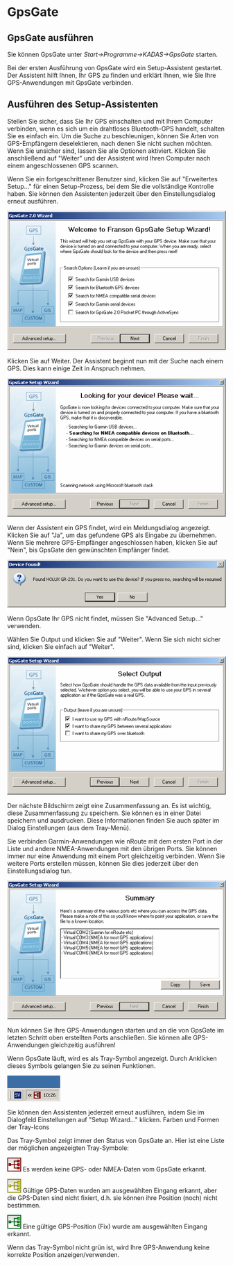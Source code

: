 # GpsGate <a name="#gpsgate"></a>

## GpsGate ausführen <a name="#run-gpsgate"></a>

Sie können GpsGate unter *Start&rarr;Programme&rarr;KADAS&rarr;GpsGate* starten.

Bei der ersten Ausführung von GpsGate wird ein Setup-Assistent gestartet. Der Assistent hilft Ihnen, Ihr GPS zu finden und erklärt Ihnen, wie Sie Ihre GPS-Anwendungen mit GpsGate verbinden.

## Ausführen des Setup-Assistenten <a name="# #running-the-setup-wizard"></a>

Stellen Sie sicher, dass Sie Ihr GPS einschalten und mit Ihrem Computer verbinden, wenn es sich um ein drahtloses Bluetooth-GPS handelt, schalten Sie es einfach ein. Um die Suche zu beschleunigen, können Sie Arten von GPS-Empfängern deselektieren, nach denen Sie nicht suchen möchten. Wenn Sie unsicher sind, lassen Sie alle Optionen aktiviert. Klicken Sie anschließend auf "Weiter" und der Assistent wird Ihren Computer nach einem angeschlossenen GPS scannen.

Wenn Sie ein fortgeschrittener Benutzer sind, klicken Sie auf "Erweitertes Setup..." für einen Setup-Prozess, bei dem Sie die vollständige Kontrolle haben. Sie können den Assistenten jederzeit über den Einstellungsdialog erneut ausführen.

![](/images/wizard_select_search_200.gif)

Klicken Sie auf Weiter. Der Assistent beginnt nun mit der Suche nach einem GPS. Dies kann einige Zeit in Anspruch nehmen.

![](/images/wizard_search_200.gif)

Wenn der Assistent ein GPS findet, wird ein Meldungsdialog angezeigt. Klicken Sie auf "Ja", um das gefundene GPS als Eingabe zu übernehmen. Wenn Sie mehrere GPS-Empfänger angeschlossen haben, klicken Sie auf "Nein", bis GpsGate den gewünschten Empfänger findet.

![](/images/wizard_device_found_200.gif)

Wenn GpsGate Ihr GPS nicht findet, müssen Sie "Advanced Setup..." verwenden.

Wählen Sie Output und klicken Sie auf "Weiter". Wenn Sie sich nicht sicher sind, klicken Sie einfach auf "Weiter".

![](/images/wizard_select_output_200.gif)

Der nächste Bildschirm zeigt eine Zusammenfassung an. Es ist wichtig, diese Zusammenfassung zu speichern. Sie können es in einer Datei speichern und ausdrucken. Diese Informationen finden Sie auch später im Dialog Einstellungen (aus dem Tray-Menü).

Sie verbinden Garmin-Anwendungen wie nRoute mit dem ersten Port in der Liste und andere NMEA-Anwendungen mit den übrigen Ports. Sie können immer nur eine Anwendung mit einem Port gleichzeitig verbinden. Wenn Sie weitere Ports erstellen müssen, können Sie dies jederzeit über den Einstellungsdialog tun.

![](/images/wizard_summary_200.gif)

Nun können Sie Ihre GPS-Anwendungen starten und an die von GpsGate im letzten Schritt oben erstellten Ports anschließen. Sie können alle GPS-Anwendungen gleichzeitig ausführen!

Wenn GpsGate läuft, wird es als Tray-Symbol angezeigt. Durch Anklicken dieses Symbols gelangen Sie zu seinen Funktionen.

![](/images/tray_icon_win.gif)

Sie können den Assistenten jederzeit erneut ausführen, indem Sie im Dialogfeld Einstellungen auf "Setup Wizard..." klicken. Farben und Formen der Tray-Icons

Das Tray-Symbol zeigt immer den Status von GpsGate an. Hier ist eine Liste der möglichen angezeigten Tray-Symbole:

![](/images/red32.gif)
Es werden keine GPS- oder NMEA-Daten vom GpsGate erkannt.

![](/images/yellow32.gif)
Gültige GPS-Daten wurden am ausgewählten Eingang erkannt, aber die GPS-Daten sind nicht fixiert, d.h. sie können ihre Position (noch) nicht bestimmen.

![](/images/green32.gif)
Eine gültige GPS-Position (Fix) wurde am ausgewählten Eingang erkannt.

Wenn das Tray-Symbol nicht grün ist, wird Ihre GPS-Anwendung keine korrekte Position anzeigen/verwenden.
